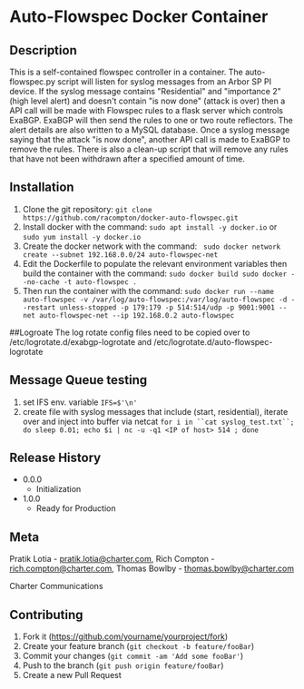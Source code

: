 # Auto-Flowspec Docker Container

## Description
This is a self-contained flowspec controller in a container.  The auto-flowspec.py script will listen for syslog messages from an Arbor SP PI device.  If the syslog message contains "Residential" and "importance 2" (high level alert) and doesn't contain "is now done" (attack is over) then a API call will be made with Flowspec rules to a flask server which controls ExaBGP.  ExaBGP will then send the rules to one or two route reflectors.  The alert details are also written to a MySQL database.
Once a syslog message saying that the attack "is now done", another API call is made to ExaBGP to remove the rules.  There is also a clean-up script that will remove any rules that have not been withdrawn after a specified amount of time.

## Installation
1. Clone the git repository:
`git clone https://github.com/racompton/docker-auto-flowspec.git`
2. Install docker with the command:
`sudo apt install -y docker.io` or `sudo yum install -y docker.io`
3. Create the docker network with the command:
` sudo docker network create --subnet 192.168.0.0/24 auto-flowspec-net`
4. Edit the Dockerfile to populate the relevant environment variables then build the container with the command: 
`sudo docker build sudo docker --no-cache -t auto-flowspec .`
5. Then run the container with the command: 
`sudo docker run --name auto-flowspec -v /var/log/auto-flowspec:/var/log/auto-flowspec -d --restart unless-stopped -p 179:179 -p 514:514/udp -p 9001:9001 --net auto-flowspec-net --ip 192.168.0.2 auto-flowspec`

##Logroate
The log rotate config files need to be copied over to  /etc/logrotate.d/exabgp-logrotate and /etc/logrotate.d/auto-flowspec-logrotate

## Message Queue testing
1.  set IFS env. variable
  `IFS=$'\n'`
2.  create file with syslog messages that include (start, residential), iterate over and inject into buffer via netcat
  `for i in ``cat syslog_test.txt``; do sleep 0.01; echo $i | nc -u -q1 <IP of host> 514 ; done`

## Release History

* 0.0.0
    * Initialization
* 1.0.0
    * Ready for Production

## Meta

Pratik Lotia - pratik.lotia@charter.com,
Rich Compton - rich.compton@charter.com,
Thomas Bowlby - thomas.bowlby@charter.com

Charter Communications

## Contributing

1. Fork it (<https://github.com/yourname/yourproject/fork>)
2. Create your feature branch (`git checkout -b feature/fooBar`)
3. Commit your changes (`git commit -am 'Add some fooBar'`)
4. Push to the branch (`git push origin feature/fooBar`)
5. Create a new Pull Request
